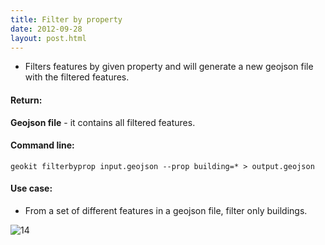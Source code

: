 ```yaml
---
title: Filter by property
date: 2012-09-28
layout: post.html
---
```


- Filters features by given property and will generate a new geojson file with the filtered features.

#### Return:

**Geojson file** - it contains all filtered features.

#### Command line:

```geokit filterbyprop input.geojson --prop building=* > output.geojson```

#### Use case:

- From a set of different features in a geojson file, filter only buildings.

![14](https://user-images.githubusercontent.com/11504548/46221600-63be2200-c313-11e8-9f23-e6d3d86767dd.png)
